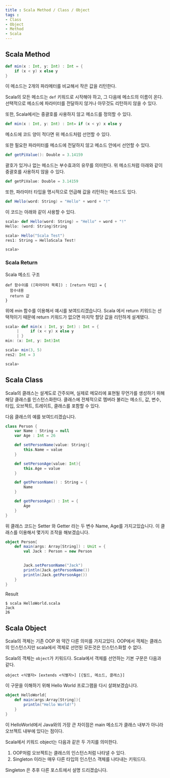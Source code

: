 ```yaml
---
title : Scala Method / Class / Object
tags :
- Class
- Object
- Method
- Scala
---
```


## Scala Method

```scala
def min(x : Int, y: Int) : Int = {
    if (x < y) x else y
}
```

이 메소드는 2개의 파라메터를 비교해서 작은 값을 리턴한다.

Scala의 모든 메소드는 `def` 키워드로 시작해야 하고, 그 다음에 메소드의 이름이 온다. 선택적으로 메소드에 파라미터를 전달하지 않거나 아무것도 리턴하지 않을 수 있다.

또한, Scala에서는 중괄호를 사용하지 않고 메소드를 정의할 수 있다.

```scala
def min(x : Int, y: Int) : Int= if (x < y) x else y
```

메소드에 코드 양이 적다면 위 메소드처럼 선언할 수 있다.

또한 필요한 파라미터를 메소드에 전달하지 않고 메소드 안에서 선언할 수 있다.

```scala
def getPiValue(): Double = 3.14159
```

괄호가 있거나 없는 메소드는 부수효과의 유무를 의미한다. 위 메소드처럼 아래와 같이 중괄호를 사용하지 않을 수 있다.

```scala
def getPiValue: Double = 3.14159
```

또한, 파라미터 타입을 명시적으로 언급해 값을 리턴하는 메소드도 있다.

```scala
def Hello(word: String) = "Hello" + word + "!"
```

이 코드는 아래와 같이 사용할 수 있다.

```scala
scala> def Hello(word: String) = "Hello" + word + "!"
Hello: (word: String)String

scala> Hello("Scala Test")
res1: String = HelloScala Test!

scala>
```

### Scala Return

Scala 메소드 구조

```
def 함수이름 ([파라미터 목록]) : [return 타입] = {
  함수내용
  return 값
}
```

위에 min 함수를 이용해서 예시를 보여드리겠습니다. Scala 에서 return 키워드는 선택적이기 때문에 return 키워드가 없으면 마지막 할당 값을 리턴하게 설계됐다.

```scala
scala> def min(x : Int, y: Int) : Int = {
     |     if (x < y) x else y
     | }
min: (x: Int, y: Int)Int

scala> min(3, 5)
res2: Int = 3

scala>
```

## Scala Class

Scala의 클래스는 설계도로 간주되며, 실제로 메모리에 표현될 무언가를 생성하기 위해 해당 클래스를 인스턴스화한다. 클래스에 전체적으로 멤버라 불리는 메소드, 값, 변수, 타입, 오브젝트, 트레이트, 클래스를 포함할 수 있다.

다음 클래스의 예를 보여드리겠습니다.

```scala
class Person {
    var Name : String = null
    var Age : Int = 26

    def setPersonName(value: String){
        this.Name = value
    }

    def setPersonAge(value: Int){
        this.Age = value
    }

    def getPersonName() : String = {
        Name
    }

    def getPersonAge() : Int = {
        Age
    }
}
```

위 클래스 코드는 Setter 와 Getter 라는 두 변수 Name, Age를 가지고있습니다. 이 클래스를 이용해서 몇가지 조작을 해보겠습니다.

```scala
object Person{
    def main(args: Array[String]) : Unit = {
        val Jack : Person = new Person
        

        Jack.setPersonName("Jack")
        println(Jack.getPersonName())
        println(Jack.getPersonAge())
    }
}
```

Result

```shell
$ scala HelloWorld.scala
Jack
26
```

## Scala Object

Scala의 객체는 기존 OOP 와 약간 다른 의미를 가지고있다. OOP에서 객체는 클래스의 인스턴스지만 scala에서 객체로 선언된 모든것은 인스턴스화할 수 없다.

Scala의 객체는 `object`가 키워드다. Scala에서 객체를 선언하는 기본 구문은 다음과 같다.

```
object <식별자> [extends <식별자>] [{필드, 메소드, 클래스}]
```

이 구문을 이해하기 위해 Hello World 프로그램을 다시 살펴보겠습니다.

```scala
object HelloWorld{
    def main(args:Array[String]){
        println("Hello World!")
    }
}
```

이 HelloWorld에서 Java와의 가장 큰 차이점은 main 메소드가 클래스 내부가 아니라 오브젝트 내부에 있다는 점이다.

Scala에서 키워드 object는 다음과 같은 두 가지를 의미한다.

1. OOP처럼 오브젝트는 클래스의 인스턴스처럼 나타낼 수 있다.
2. Singleton 이라는 매우 다른 타입의 인스턴스 객체를 나타내는 키워드다.

Singleton 은 추후 다른 포스트에서 설명 드리겠습니다.